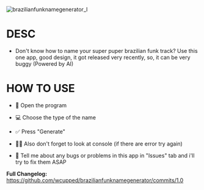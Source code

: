 ![brazilianfunknamegenerator_l](https://github.com/wcupped/brazilianfunknamegenerator/assets/134646828/af2c6907-2536-4364-b45a-2862e84a685e)

# DESC
- Don't know how to name your super puper brazilian funk track? Use this one app, good design, it got released very recently, so, it can be very buggy (Powered by AI)

# HOW TO USE
- 📂 Open the program

- 💻 Choose the type of the name

- ✅ Press "Generate"

- 🐱‍💻 Also don't forget to look at console (if there are error try again)

- 🦾 Tell me about any bugs or problems in this app in "Issues" tab and i'll try to fix them ASAP

**Full Changelog:** https://github.com/wcupped/brazilianfunknamegenerator/commits/1.0
